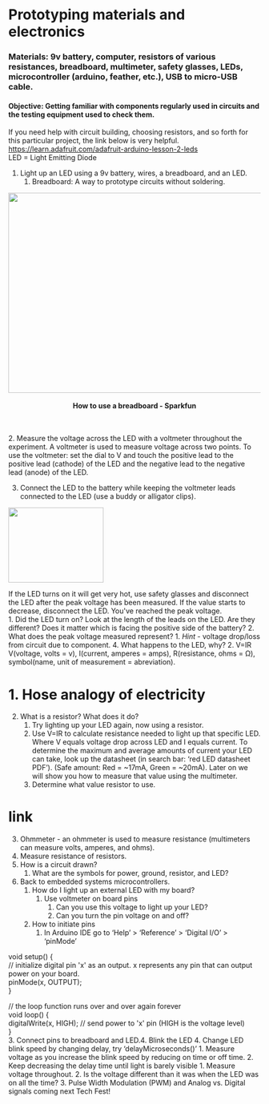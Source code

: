 # Prototyping materials and electronics
### Materials: 9v battery, computer, resistors of various resistances, breadboard, multimeter, safety glasses, LEDs, microcontroller (arduino, feather, etc.), USB to micro-USB cable.
#### Objective: Getting familiar with components regularly used in circuits and the testing equipment used to check them.
If you need help with circuit building, choosing resistors, and so forth for this particular project, the link below is very helpful.
https://learn.adafruit.com/adafruit-arduino-lesson-2-leds  
LED = Light Emitting Diode  
1. Light up an LED using a 9v battery, wires, a breadboard, and an LED.
   1. Breadboard: A way to prototype circuits without soldering.
<p align="center">
  <img width="560" height="400" src="https://user-images.githubusercontent.com/52707386/61340000-405a5a00-a7f5-11e9-8d42-524e5a13269d.jpg"> 
   </br><br>
   <b>How to use a breadboard - Sparkfun </b><br> 
   </br><br>
</p>  
   2. Measure the voltage across the LED with a voltmeter throughout the experiment. A voltmeter is used to measure voltage across two points. To use the voltmeter: set the dial to V and touch the positive lead to the positive lead (cathode) of the LED and the negative lead to the negative lead (anode) of the LED.
   
   3. Connect the LED to the battery while keeping the voltmeter leads connected to the LED (use a buddy or alligator clips).  
   
<p align="left">
  <img width="190" height="150" src="https://user-images.githubusercontent.com/52707386/62065113-24868900-b1e3-11e9-9663-c9e47d252202.gif"> 
</p>  

If the LED turns on it will get very hot, use safety glasses and disconnect the LED after the peak voltage has been measured. If the value starts to decrease, disconnect the LED. You've reached the peak voltage.  
      1. Did the LED turn on? Look at the length of the leads on the LED. Are they different? Does it matter which is facing the positive side of the battery?
      2. What does the peak voltage measured represent?
         1. *Hint* - voltage drop/loss from circuit due to component.
   4. What happens to the LED, why?
2. V=IR  
V(voltage, volts = v), I(current, amperes = amps), R(resistance, ohms = Ω), symbol(name, unit of measurement = abreviation).
  # 1. Hose analogy of electricity
   2. What is a resistor? What does it do?
      1. Try lighting up your LED again, now using a resistor.
      2. Use V=IR to calculate resistance needed to light up that specific LED. Where V equals voltage drop across LED and I equals current. To determine the maximum and average amounts of current your LED can take, look up the datasheet (in search bar: ‘red LED datasheet PDF’). (Safe amount: Red = ~17mA, Green = ~20mA). Later on we will show you how to measure that value using the multimeter.
      3. Determine what value resistor to use. 
   # link
   3. Ohmmeter - an ohmmeter is used to measure resistance (multimeters can measure volts, amperes, and ohms).
   4. Measure resistance of resistors.
   5. How is a circuit drawn?
      1. What are the symbols for power, ground, resistor, and LED?
3. Back to embedded systems microcontrollers.
   1. How do I light up an external LED with my board?
      1. Use voltmeter on board pins
         1. Can you use this voltage to light up your LED?
         2. Can you turn the pin voltage on and off?
   2. How to initiate pins
      1. In Arduino IDE go to ‘Help’ > ‘Reference’ > ‘Digital I/O’ > ‘pinMode’  
      
void setup() {  
  // initialize digital pin 'x' as an output. x represents any pin that can output power on your board.  
  pinMode(x, OUTPUT);  
}  
  
// the loop function runs over and over again forever  
void loop() {  
  digitalWrite(x, HIGH);   // send power to 'x' pin (HIGH is the voltage level)  
}  
   3. Connect pins to breadboard and LED.4. Blink the LED
   4. Change LED blink speed by changing delay, try ‘delayMicroseconds()’
      1. Measure voltage as you increase the blink speed by reducing on time or off time.
      2. Keep decreasing the delay time until light is barely visible
         1. Measure voltage throughout.
         2. Is the voltage different than it was when the LED was on all the time?
3. Pulse Width Modulation (PWM) and Analog vs. Digital signals coming next Tech Fest!
   
